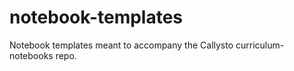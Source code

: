 # notebook-templates

Notebook templates meant to accompany the Callysto curriculum-notebooks repo.
